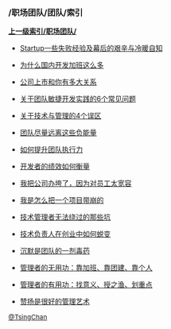 ### /职场团队/团队/索引


**[上一级索引/职场团队/](/职场团队/)**

- [Startup一些失败经验及幕后的艰辛与冷暖自知](/职场团队/团队/Startup一些失败经验及幕后的艰辛与冷暖自知)

- [为什么国内开发加班这么多](/职场团队/团队/为什么国内开发加班这么多)

- [公司上市和你有多大关系](/职场团队/团队/公司上市和你有多大关系)

- [关于团队敏捷开发实践的6个常见问题](/职场团队/团队/关于团队敏捷开发实践的6个常见问题)

- [关于技术与管理的4个误区](/职场团队/团队/关于技术与管理的4个误区)

- [团队尽量远离这些负能量](/职场团队/团队/团队尽量远离这些负能量)

- [如何提升团队执行力](/职场团队/团队/如何提升团队执行力)

- [开发者的绩效如何衡量](/职场团队/团队/开发者的绩效如何衡量)

- [我把公司办垮了，因为对员工太宽容](/职场团队/团队/我把公司办垮了，因为对员工太宽容)

- [我是怎么把一个项目带崩的](/职场团队/团队/我是怎么把一个项目带崩的)

- [技术管理者无法绕过的那些坑](/职场团队/团队/技术管理者无法绕过的那些坑)

- [技术负责人在创业中如何蜕变](/职场团队/团队/技术负责人在创业中如何蜕变)

- [沉默是团队的一剂毒药](/职场团队/团队/沉默是团队的一剂毒药)

- [管理者的无用功：靠加班、靠团建、靠个人](/职场团队/团队/管理者的无用功：靠加班、靠团建、靠个人)

- [管理者的有用功：找意义、授之渔、划重点](/职场团队/团队/管理者的有用功：找意义、授之渔、划重点)

- [赞扬是很好的管理艺术](/职场团队/团队/赞扬是很好的管理艺术)


<font size=2 color='grey'> [@TsingChan](https://github.com/tsingchan) </font>

